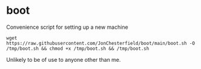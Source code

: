# boot
Convenience script for setting up a new machine


```
wget https://raw.githubusercontent.com/JonChesterfield/boot/main/boot.sh -O /tmp/boot.sh && chmod +x /tmp/boot.sh && /tmp/boot.sh
```


Unlikely to be of use to anyone other than me.
